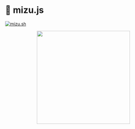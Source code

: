 # 🌊 mizu.js

[![mizu.sh](https://img.shields.io/badge/%F0%9F%8C%8A-See%20it%20live%20on%20mizu.sh!-black?labelColor=black)](https://mizu.sh)

<p align="center"><img src="https://mizu.sh/logo.png" width="300"></p>
